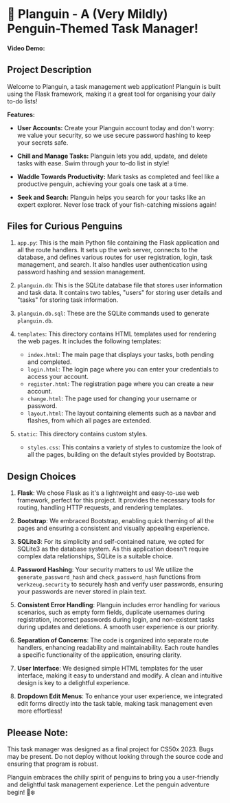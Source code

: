 # 🐧 Planguin - A (Very Mildly) Penguin-Themed Task Manager!

#### Video Demo: <URL HERE>

## Project Description

Welcome to Planguin, a task management web application! Planguin is built using the Flask framework, making it a great tool for organising your daily to-do lists!

**Features:**

- **User Accounts:** Create your Planguin account today and don't worry: we value your security, so we use secure password hashing to keep your secrets safe.

- **Chill and Manage Tasks:** Planguin lets you add, update, and delete tasks with ease. Swim through your to-do list in style!

- **Waddle Towards Productivity:** Mark tasks as completed and feel like a productive penguin, achieving your goals one task at a time.

- **Seek and Search:** Planguin helps you search for your tasks like an expert explorer. Never lose track of your fish-catching missions again!

## Files for Curious Penguins

1. `app.py`: This is the main Python file containing the Flask application and all the route handlers. It sets up the web server, connects to the database, and defines various routes for user registration, login, task management, and search. It also handles user authentication using password hashing and session management.

2. `planguin.db`: This is the SQLite database file that stores user information and task data. It contains two tables, "users" for storing user details and "tasks" for storing task information.

3. `planguin.db.sql`: These are the SQLite commands used to generate `planguin.db`.

4. `templates`: This directory contains HTML templates used for rendering the web pages. It includes the following templates:
   - `index.html`: The main page that displays your tasks, both pending and completed.
   - `login.html`: The login page where you can enter your credentials to access your account.
   - `register.html`: The registration page where you can create a new account.
   - `change.html`: The page used for changing your username or password.
   - `layout.html`: The layout containing elements such as a navbar and flashes, from which all pages are extended.

5. `static`: This directory contains custom styles.
   - `styles.css`: This contains a variety of styles to customize the look of all the pages, building on the default styles provided by Bootstrap.

## Design Choices

1. **Flask**: We chose Flask as it's a lightweight and easy-to-use web framework, perfect for this project. It provides the necessary tools for routing, handling HTTP requests, and rendering templates.

2. **Bootstrap**: We embraced Bootstrap, enabling quick theming of all the pages and ensuring a consistent and visually appealing experience.

3. **SQLite3**: For its simplicity and self-contained nature, we opted for SQLite3 as the database system. As this application doesn't require complex data relationships, SQLite is a suitable choice.

4. **Password Hashing**: Your security matters to us! We utilize the `generate_password_hash` and `check_password_hash` functions from `werkzeug.security` to securely hash and verify user passwords, ensuring your passwords are never stored in plain text.

5. **Consistent Error Handling**: Planguin includes error handling for various scenarios, such as empty form fields, duplicate usernames during registration, incorrect passwords during login, and non-existent tasks during updates and deletions. A smooth user experience is our priority.

6. **Separation of Concerns**: The code is organized into separate route handlers, enhancing readability and maintainability. Each route handles a specific functionality of the application, ensuring clarity.

7. **User Interface**: We designed simple HTML templates for the user interface, making it easy to understand and modify. A clean and intuitive design is key to a delightful experience.

8. **Dropdown Edit Menus**: To enhance your user experience, we integrated edit forms directly into the task table, making task management even more effortless!

## Pleease Note:
This task manager was designed as a final project for CS50x 2023. Bugs may be present. Do not deploy without looking through the source code and ensuring that program is robust.

Planguin embraces the chilly spirit of penguins to bring you a user-friendly and delightful task management experience. Let the penguin adventure begin! 🐧❄️
